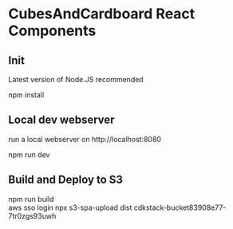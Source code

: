 # CubesAndCardboard React Components

## Init

Latest version of Node.JS recommended

npm install

## Local dev webserver

run a local webserver on http://localhost:8080

npm run dev

## Build and Deploy to S3

npm run build  
aws sso login
npx s3-spa-upload dist cdkstack-bucket83908e77-7tr0zgs93uwh
